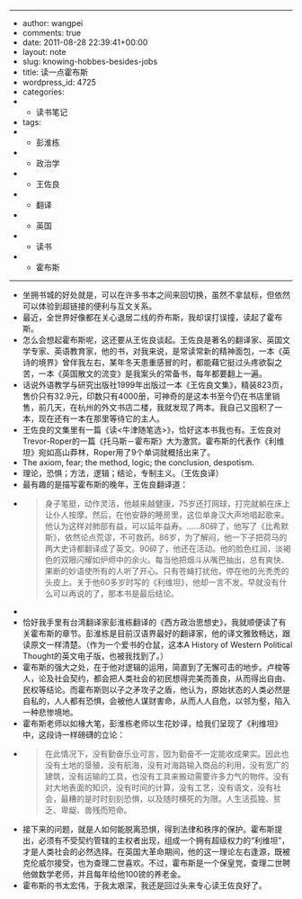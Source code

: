- ---
- author: wangpei
- comments: true
- date: 2011-08-28 22:39:41+00:00
- layout: note
- slug: knowing-hobbes-besides-jobs
- title: 读一点霍布斯
- wordpress_id: 4725
- categories:
- - 读书笔记
- tags:
- - 彭淮栋
- - 政治学
- - 王佐良
- - 翻译
- - 英国
- - 读书
- - 霍布斯
- ---
- 坐拥书城的好处就是，可以在许多书本之间来回切换，虽然不拿鼠标，但依然可以体验到超链接的便利与互文关系。
- 最近，全世界好像都在关心退居二线的乔布斯，我却误打误撞，读起了霍布斯。
- 怎么会想起霍布斯呢，这还要从王佐良谈起。王佐良是著名的翻译家、英国文学专家、英语教育家，他的书，对我来说，是常读常新的精神面包，一本《英诗的境界》曾伴我左右，某年冬天患重感冒的时，都能藉它挺过头疼欲裂之苦，一本《英国散文的流变》是我案头的常备书，每年都要翻上一遍。
- 话说外语教学与研究出版社1999年出版过一本《王佐良文集》，精装823页，售价只有32.9元，印数只有4000册，可神奇的是这本书至今仍在书店里销售，前几天，在杭州的外文书店二楼，我就发现了两本。我自己又囤积了一本，现在还有一本在那里等待它的主人。
- 王佐良的文集里有一篇《读<牛津随笔选>》，恰好这本书我也有。王佐良对Trevor-Roper的一篇《托马斯－霍布斯》大为激赏。霍布斯的代表作《利维坦》宛如高山莽林，Roper用了9个单词就概括出来了。
- The axiom, fear; the method, logic; the conclusion, despotism.
- 理论，恐惧；方法，逻辑；结论，专制主义。（王佐良译）
- 最有趣的是描写霍布斯的晚年，王佐良翻译道：
- <blockquote>身子笔挺，动作灵活，他越来越健康，75岁还打网球，打完就躺在床上让仆人按摩。然后，在他安静的睡房里，这位单身汉大声地唱起歌来。他认为这样对肺部有益，可以延年益寿。……80碎了，他写了《比希默斯》，依然论点荒谬，不可救药。86岁，为了解闷，他一下子把荷马的两大史诗都翻译成了英文。90碎了，他还在活动。他的脸色红润，淡褐色的双眼闪耀如炉烬中的余火。每当他把烟斗从嘴巴抽出，总有爽快、果断的妙语使所有的人听了开心。只有苍蝇打扰他，停在他的光秃秃的头皮上。关于他60多岁时写的《利维坦》，他却一言不发。早就没有什么可以再说的了，那本书是最后结论。
- </blockquote>
- 恰好我手里有台湾翻译家彭淮栋翻译的《西方政治思想史》，我就顺便读了有关霍布斯的章节。彭淮栋是目前汉语界最好的翻译家，他的译文雅致畅达，跟读原文一样清楚。（作为一个爱书的仓鼠，这本A History of Western Political Thought的英文电子版，也被我找到了。）
- 霍布斯的强大之处，在于他对逻辑的运用，简直到了无懈可击的地步。卢梭等人，论及社会契约，都会把人类社会的初民想得完美而善良，从而得出自由、民权等结论。而霍布斯则以子之矛攻子之盾，他认为，原始状态的人类必然是自私的，人人都有恐惧，会被他人谋财害命，从而人人自危，以邻为壑，陷入一种悲惨境地。
- 霍布斯老师以如椽大笔，彭淮栋老师以生花妙译，给我们呈现了《利维坦》中，这段诗一样磅礴的立论：
- <blockquote>在此情况下，没有勤奋乐业可言，因为勤奋不一定能收成果实。因此也没有土地的垦殖，没有航海，没有对海路输入商品的利用，没有宽广的建筑，没有运输的工具，也没有工具来搬动需要许多力气的物件。没有对大地表面的知识，没有时间的计算，没有工艺，没有语文，没有社会，最糟的是时时刻刻恐惧，以及随时横死的为限。人生活孤独、贫乏、卑龊、兽残而短命。</blockquote>
- 接下来的问题，就是人如何能脱离恐惧，得到法律和秩序的保护。霍布斯提出，必须有不受契约管辖的主权者出现，组成一个拥有超级权力的“利维坦”，才是人类社会的必然选择。在英国大革命期间，他的这一理论左右逢源，既被克伦威尔接受，也为查理二世喜欢。不过，霍布斯是一个保皇党，查理二世聘他做数学老师，并且每年给他100镑的养老金。
- 霍布斯的书太宏伟，于我太艰深，我还是回过头来专心读王佐良好了。
